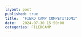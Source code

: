 ```yaml
---
layout: post
published: true
title:  "FIEKD CAMP COMPETITION1"
date:   2024-07-30 15:50:00
categories: FILEDCAMP
---
```


